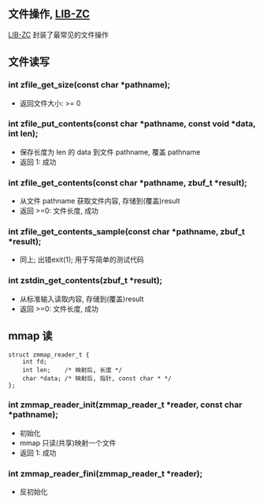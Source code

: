 <A name="readme_md" id="readme_md"></A>

## 文件操作, [LIB-ZC](https://gitee.com/linuxmail/lib-zc#readme_md)

[LIB-ZC](https://gitee.com/linuxmail/lib-zc#readme_md) 封装了最常见的文件操作

## 文件读写

### int zfile_get_size(const char *pathname);

* 返回文件大小: &gt;= 0

### int zfile_put_contents(const char *pathname, const void *data, int len);

* 保存长度为 len 的 data 到文件 pathname, 覆盖 pathname
* 返回 1: 成功

### int zfile_get_contents(const char *pathname, zbuf_t *result);

* 从文件 pathname 获取文件内容, 存储到(覆盖)result
* 返回 &gt;=0: 文件长度, 成功

### int zfile_get_contents_sample(const char *pathname, zbuf_t *result);

* 同上; 出错exit(1); 用于写简单的测试代码

### int zstdin_get_contents(zbuf_t *result);

* 从标准输入读取内容, 存储到(覆盖)result
* 返回 &gt;=0: 文件长度, 成功

## mmap 读

```
struct zmmap_reader_t {
    int fd;
    int len;    /* 映射后, 长度 */
    char *data; /* 映射后, 指针, const char * */
};
```

### int zmmap_reader_init(zmmap_reader_t *reader, const char *pathname);

* 初始化
* mmap 只读(共享)映射一个文件
* 返回 1: 成功

### int zmmap_reader_fini(zmmap_reader_t *reader);

* 反初始化

